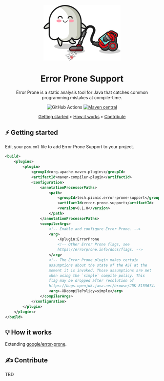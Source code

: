 <div align="center">

<img src="logo.svg" alt="Error Prone Support logo" width="50%"/>

# Error Prone Support

Error Prone is a static analysis tool for Java that catches common programming mistakes at compile-time.

![GitHub Actions][ci-badge]
[![Maven central][maven-badge]][releases]

[Getting started](#⚡️-getting-started) •
[How it works](#💡-how-it-works) •
[Contribute](#✍️-contribute)

</div>

## ⚡️ Getting started
Edit your `pom.xml` file to add Error Prone Support to your project.

```xml
<build>
    <plugins>
        <plugin>
            <groupId>org.apache.maven.plugins</groupId>
            <artifactId>maven-compiler-plugin</artifactId>
            <configuration>
                <annotationProcessorPaths>
                    <path>
                        <groupId>tech.picnic.error-prone-support</groupId>
                        <artifactId>error-prone-support</artifactId>
                        <version>0.1.0</version>
                    </path>
                </annotationProcessorPaths>
                <compilerArgs>
                    <!-- Enable and configure Error Prone. -->
                    <arg>
                        -Xplugin:ErrorProne
                        <!-- Other Error Prone flags, see
                        https://errorprone.info/docs/flags. -->
                    </arg>
                    <!-- The Error Prone plugin makes certain
                    assumptions about the state of the AST at the
                    moment it is invoked. Those assumptions are met
                    when using the `simple` compile policy. This
                    flag may be dropped after resolution of
                    https://bugs.openjdk.java.net/browse/JDK-8155674. -->
                    <arg>-XDcompilePolicy=simple</arg>
                </compilerArgs>
            </configuration>
        </plugin>
    </plugins>
</build>
```

## 💡 How it works
Extending [google/error-prone][error-prone].
## ✍️ Contribute
TBD

[ci-badge]: https://github.com/PicnicSupermarket/error-prone-support/actions/workflows/build.yaml/badge.svg
[error-prone]: https://github.com/google/error-prone
[releases]: https://search.maven.org/artifact/tech.picnic.error-prone-support/error-prone-support
[maven-badge]: https://img.shields.io/maven-central/v/tech.picnic.error-prone-support/error-prone-support?color=blue
